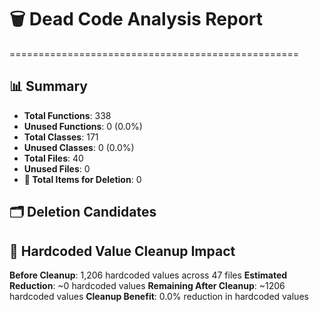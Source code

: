 # 🗑️ Dead Code Analysis Report
==================================================

## 📊 Summary
- **Total Functions**: 338
- **Unused Functions**: 0 (0.0%)
- **Total Classes**: 171
- **Unused Classes**: 0 (0.0%)
- **Total Files**: 40
- **Unused Files**: 0
- **🎯 Total Items for Deletion**: 0

## 🗂️ Deletion Candidates

## 🎯 Hardcoded Value Cleanup Impact
**Before Cleanup**: 1,206 hardcoded values across 47 files
**Estimated Reduction**: ~0 hardcoded values
**Remaining After Cleanup**: ~1206 hardcoded values
**Cleanup Benefit**: 0.0% reduction in hardcoded values